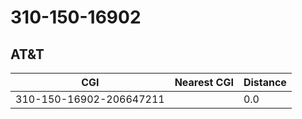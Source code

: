 # 310-150-16902
## AT&T


| CGI | Nearest CGI | Distance |
|-----|-------------|----------|
| 310-150-16902-206647211 |  | 0.0 |
